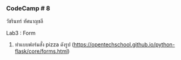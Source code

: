 ###  CodeCamp # 8
วัชรินทร์ ทัศนาญชลี



Lab3 : Form
1. ทำแบบฟอร์มสั่ง pizza ดังรูป  (https://opentechschool.github.io/python-flask/core/forms.html)
